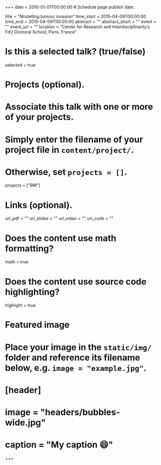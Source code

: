 +++
date = 2010-01-01T00:00:00  # Schedule page publish date.

title = "Modelling tumour invasion"
time_start = 2015-04-09T00:00:00
time_end = 2015-04-09T00:00:00
abstract = ""
abstract_short = ""
event = ""
event_url = ""
location = "Center for Research and Interdisciplinarity’s FdV Doctoral School, Paris, France"

# Is this a selected talk? (true/false)
selected = true

# Projects (optional).
#   Associate this talk with one or more of your projects.
#   Simply enter the filename of your project file in `content/project/`.
#   Otherwise, set `projects = []`.
projects = ["BM"]

# Links (optional).
url_pdf = ""
url_slides = ""
url_video = ""
url_code = ""

# Does the content use math formatting?
math = true

# Does the content use source code highlighting?
highlight = true

# Featured image
# Place your image in the `static/img/` folder and reference its filename below, e.g. `image = "example.jpg"`.
# [header]
# image = "headers/bubbles-wide.jpg"
# caption = "My caption :smile:"

+++
